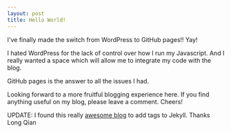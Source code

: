 ```yaml
---
layout: post
title: Hello World!
---
```


I've finally made the switch from WordPress to GitHub pages!! Yay!

I hated WordPress for the lack of control over how I run my Javascript. And I really wanted a space which will allow me to integrate my code with the blog.

GitHub pages is the answer to all the issues I had.

Looking forward to a more fruitful blogging experience here. If you find anything useful on my blog, please leave a comment. Cheers!

UPDATE: I found this really [awesome blog](http://longqian.me/2017/02/09/github-jekyll-tag/) to add tags to Jekyll. Thanks Long Qian 
